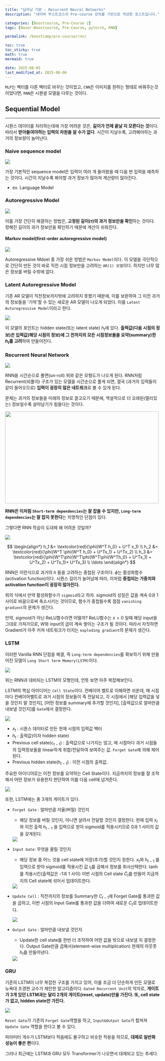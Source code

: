 ```yaml
---
title: "딥러닝 기본 - Recurrent Neural Networks"
description: "네이버 부스트코스의 Pre-course 강의를 기반으로 작성한 포스트입니다."

categories: [Boostcourse, Pre-Course 2]
tags: [Naver-Boostcourse, Pre-Course, pytorch, RNN]

permalink: /boostcamp/pre-course/rnn/

toc: true
toc_sticky: true
math: true
mermaid: true

date: 2025-08-05
last_modified_at: 2025-08-06
---
```


`MLP`는 벡터를 다른 벡터로 바꾸는 것이었고, `CNN`은 이미지를 원하는 형태로 바꿔주는것이었다면, `RNN`은 시퀀셜 모델을 다루는 것이다.

## Sequential Model
----------

시퀀스 데이터를 처리하는데에 가장 어려운 것은, **길이가 언제 끝날 지 모른다는 것**이다. 따라서 **받아들여야하는 입력의 차원을 알 수가 없다**. 시간이 지날수록, 고려해야하는 과거의 정보량이 늘어난다.

### Naive sequence model

<img src="https://velog.velcdn.com/images%2Fhanlyang0522%2Fpost%2F51f2f295-967b-4b00-af41-631bc464269d%2Fimage.png">

가장 기본적인 sequence model은 입력이 여러 개 들어왔을 때 다음 번 입력을 예측하는 것이다. 시간이 지날수록 봐야할 과거 정보가 많아져 계산량이 많아진다.
- ex. Language Model


### Autoregressive Model

<img src="https://velog.velcdn.com/images%2Fhanlyang0522%2Fpost%2F32ea3a44-e6db-4222-bdc7-48c50efe5d51%2Fimage.png">

이를 가장 간단히 해결하는 방법은, **고정된 길이($\tau$)의 과거 정보만을 확인**하는 것이다. 정해진 길이의 과거 정보만을 확인하기 때문에 계산이 쉬워진다.

#### Markov model(first-order autoregressive model)

<img src="https://velog.velcdn.com/images%2Fhanlyang0522%2Fpost%2Fba28002b-7a14-481e-a439-eb65853a7715%2Fimage.png">

Autoregressive Mdoel 중 가장 쉬운 방법은 `Markov Model`이다. 이 모델을 극단적으로 간단히 만든 것이 바로 직전 시점 정보만을 고려하는 `AR(1) 모델`이다. 하지만 너무 많은 정보를 버릴 수밖에 없다.

### Latent Autoregressive Model

기존 AR 모델이 직전정보까지밖에 고려하지 못했기 때문에, 이를 보완하여 그 이전 과거의 정보들을 '기억'할 수 있는 새로운 AR 모델이 나오게 되었다. 이를 `Latent Autoregressive Model`이라고 한다.

<img src="../assets/img/post/naver-boostcamp/Latent_autoregressive_model.png">

이 모델의 포인트는 hidden state(또는 latent state) $h_t$에 있다. **출력값(다음 시점의 정보)은 입력값(해당 시점의 정보)에 그 전까지의 모든 시점정보들을 요약(summary)한 $h_t$를 고려**하여 만들어진다.

### Recurrent Neural Network

<img src="https://blogik.netlify.app/static/34a870b0e60d513e7153b3f27fa66786/2bef9/rnn-unrolled.png">

RNN을 시간순으로 풀면(un-roll) 위와 같은 모형도가 나오게 된다. RNN처럼 Recurrent(되풀이) 구조가 있는 모델을 시간순으로 풀게 되면, 결국 (과거의 입력들이 같이 들어오므로) **입력이 굉장히 많은 네트워크**로 볼 수 있게 된다.

문제는 과거의 정보들을 미래의 정보로 끌고오기 때문에, 역설적으로 더 오래된(멀리있는) 정보일수록 살아남기가 힘들다는 것이다. 

<img src="https://colah.github.io/posts/2015-08-Understanding-LSTMs/img/RNN-longtermdependencies.png" width="500" height="300">

 **RNN은 이처럼 `Short-term dependencies`는 잘 잡을 수 있지만, `Long-term dependencies`는 잘 잡지 못한다**는 치명적인 단점이 있다.

그렇다면 RNN 학습이 도대체 왜 어려운 것일까?

<img src="../assets/img/post/naver-boostcamp/recurrent_neural_network.png">

$$
\begin{align*}
h_1 &= \textcolor{red}{\phi(W^T h_0} + U^T x_1) \\
h_2 &= \textcolor{red}{\phi(W^T \phi(W^T h_0} + U^Tx_1) + U^Tx_2) \\
h_3 &= \textcolor{red}{\phi(W^T\phi(W^T\phi(W^T\phi(W^Th_0} + U^Tx_1) + U^Tx_2) + U^Tx_1)+ U^Tx_3) \\
\ldots
\end{align*}
$$

RNN은 이런식으로 과거의 $h$ 들을 고려하는 중첩된 구조이다. $\phi$는 활성화함수(activation function)이다. 시퀀스 길이가 늘어남에 따라, 이처럼 **중첩되는 가중치와 activation function이 굉장히 많아진다.**

위의 식에서 만약 활성화함수가 `sigmoid`라고 하자. sigmoid의 성질은 값을 계속 0과 1사이로 바꿈으로써 축소시키는 것이므로, 함수가 중첩될수록 점점 `vanishing gradient`의 문제가 생긴다.

만약, sigmoid가 아닌 ReLU함수라면 어떨까? ReLU함수는 $x>0$ 일때 해당 input을 그대로 가져가므로, $W$와 input의 곱이 계속 쌓이는 구조가 될 것이다. 따라서 자칫하면 Gradient가 아주 커져 네트워크가 터지는 `exploding gradient`의 문제가 생긴다.

### LSTM

이러한 Vanilla RNN 단점을 해결, 즉 `Long-term dependencies`를 확보하기 위해 만들어진 모델이 `Long Short term Memory(LSTM)`이다.

<img src="../assets/img/post/naver-boostcamp/lstm.png">

위는 RNN과 대비되는 LSTM의 모형인데, 언뜻 보면 아주 복잡해보인다.

LSTM의 핵심 아이디어는 `Cell State`이다. 컨베이어 벨트로 이해하면 쉬운데, 매 시점마다 컨베이어벨트로 과거 시점의 정보들이 죽 전달되고, 각 시점에서 [해당 입력값을 넣을 것인지 말 것인지], [어떤 정보를 summary에 추가할 것인지], [출력값으로 얼마만큼 내보낼 것인지]를 `Gate`에서 결정한다.

<img src="https://wikidocs.net/images/page/152773/2.JPG">


- $x_t$ : 시퀀스 데이터로 만든 현재 시점의 입력값 벡터
- $h_t$ : 출력값(이자 hidden state)
- Previous cell state($c_{t-1}$) : 출력값으로 나가지는 않고, 매 시점마다 과거 시점들의 입력정보들을 linear하게 취합/전달하여 보여주는 값. `Forget Gate`에 의해 제어된다.
- Previous hidden state($h_{t-1}$) : 이전 시점의 출력값.

주요한 아이디어로는 이전 정보를 요약하는 Cell State이다. 지금까지의 정보를 잘 조작해서 어떤 정보가 유용한지 판단하여 이를 다음 cell에 넘겨준다.

<img src="https://colah.github.io/posts/2015-08-Understanding-LSTMs/img/LSTM3-C-line.png">

또한, LSTM에는 총 3개의 게이트가 있다. 

- `Forget Gate` : 얼마만큼 지울(버릴) 것인지
    - 해당 정보를 버릴 것인지, 아니면 살려서 전달할 것인지 결정한다. 현재 입력 $x_t$ 와 이전 출력 $h_{t−1}$ ​을 입력으로 받아 sigmoid를 적용시키므로 0과 1 사이의 값을 갖게된다.

    <img src="https://colah.github.io/posts/2015-08-Understanding-LSTMs/img/LSTM3-focus-f.png">

- `Input Gate`: 무엇을 올릴 것인지
    - 해당 정보 중 어느 것을 cell state에 저장(추가)할 것인지 정한다. $x_t$와 $h_{t-1}$ 를 입력으로 받아 sigmoid를 적용시킨 값 $i_t$를 곱해서 정보를 취사선택한다. tanh를 적용시킨(출력값은 -1과 1 사이) 이번 시점의 Cell state $\tilde{C}_t$를 만들어 지금까지의 Cell state에 섞어서 업데이트한다.

    <img src="https://colah.github.io/posts/2015-08-Understanding-LSTMs/img/LSTM3-focus-i.png">

- `Update Cell` : 직전까지의 정보를 Summary한 $C_{t-1}$에 Forget Gate를 통과한 값을 곱하고, 이번 시점의 Input Gate를 통과한 값을 더하여 새로운 $C_t$로 업데이트한다.

    <img src="https://colah.github.io/posts/2015-08-Understanding-LSTMs/img/LSTM3-focus-C.png">

- `Output Gate` : 얼마만큼 내보낼 것인지
    - Update한 cell state를 한번 더 조작하여 어떤 값을 밖으로 내보낼 지 결정한다. Output Gate만큼 곱해서(element-wise multiplication) 현재의 아웃풋 $h_t$를 만들어낸다.

    <img src="https://colah.github.io/posts/2015-08-Understanding-LSTMs/img/LSTM3-focus-o.png">

### GRU

기존의 LSTM이 너무 복잡한 구조를 가지고 있어, 이를 조금 더 단순하게 만든 모델로 뉴욕대 조경현 교수가 제안한 알고리즘이다. `Gated Recurrent Unit`의 약자로, **게이트가 3개 있던 LSTM과는 달리 2개의 게이트(reset, update)만을 가진다. 또, cell state가 없고, hidden state만 가진다.**

<img src="https://blogik.netlify.app/static/f2716bc289734d8b545926b38a224692/2bef9/gru.png">

`Reset Gate`가 기존의 `Forget Gate`역할을 하고, `Input&Output Gate`가 합쳐져 `Update Gate` 역할을 한다고 볼 수 있다.

파라미터 개수가 LSTM보다 적음에도 불구하고 비슷한 작용을 하므로, **대체로 일반화 성능이 좋은 편**이다.

그러나 최근에는 LSTM과 GRU 모두 Transformer가 나오면서 대체되고 있는 추세다.